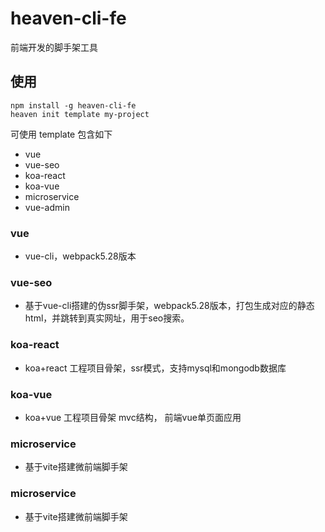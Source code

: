 # heaven-cli-fe
前端开发的脚手架工具


## 使用

```
npm install -g heaven-cli-fe
heaven init template my-project
```


可使用 template 包含如下

* vue
* vue-seo
*  koa-react
*  koa-vue
*  microservice
*  vue-admin


###  vue
  * vue-cli，webpack5.28版本

### vue-seo
  * 基于vue-cli搭建的伪ssr脚手架，webpack5.28版本，打包生成对应的静态html，并跳转到真实网址，用于seo搜索。

###  koa-react
 * koa+react 工程项目骨架，ssr模式，支持mysql和mongodb数据库

###  koa-vue
  * koa+vue 工程项目骨架 mvc结构， 前端vue单页面应用

###  microservice
 *  基于vite搭建微前端脚手架

###  microservice
 *  基于vite搭建微前端脚手架